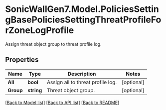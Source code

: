 # SonicWallGen7.Model.PoliciesSettingBasePoliciesSettingThreatProfileForZoneLogProfile
Assign threat object group to threat profile log.

## Properties

Name | Type | Description | Notes
------------ | ------------- | ------------- | -------------
**All** | **bool** | Assign all to threat profile log. | [optional] 
**Group** | **string** | Threat object group. | [optional] 

[[Back to Model list]](../README.md#documentation-for-models) [[Back to API list]](../README.md#documentation-for-api-endpoints) [[Back to README]](../README.md)

